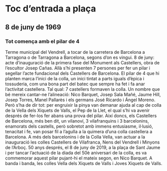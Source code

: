 # Toc d’entrada a plaça

## 8 de juny de 1969

### Tot comença amb el pilar de 4

Terme municipal del Vendrell, a tocar de la carretera de Barcelona a Tarragona o de Tarragona a Barcelona, segons d’on es vingui. 8 de juny: acte d’inauguració de la primera fase del Monument als Castellers, obra de l’escultor Josep Cañas. Allà s’hi presenten 7 persones per fer un pilar i segellar l’acte fundacional dels Castellers de Barcelona. El pilar de 4 que hi planten marca l’inici de la colla, un inici tintat a parts iguals d’èpica i tossuderia, com una bona part del batec que sempre ha fet i fa anar l’activitat castellera. Tal qual: 7 castellers formaven la colla. Un nombre que bé mereix cantar-ne l’alineació: Nico Barquet, Josep Sala Mañé, Jaume Hill, Josep Torres, Manel Pallarès i els germans José Ricardo i Ángel Moreno. Però s’ha de dir tot: per engruixir la pinya van demanar ajuda al cap de colla de la Vella dels Xiquets de Valls, el Pep de la Llet, el qual s’hi va avenir després de fer-los fer abans una prova del pilar. Així doncs, els Castellers de Barcelona, més ben dit, un vilanoví, 3 vilafranquins i 3 barcelonins, enamorats dels castells, però sobretot amb immens entusiasme, il·lusió, tenacitat i fe, van posar fil a l’agulla a la quimera d’una colla castellera a Barcelona. A més dels barcelonins i de la Colla Vella, van actuar a la inauguració les colles Castellers de Vilafranca, Nens del Vendrell i Minyons de l’Arboç. 50 anys després, el 8 de juny de 2019, a la plaça de Sant Jaume i per tancar l’actuació de la diada del 50è aniversari de la colla, es va commemorar aquest pilar pujant-hi el mateix segon, en Nico Barquet. A banda i banda, les colles Vella dels Xiquets de Valls i Joves Xiquets de Valls.
